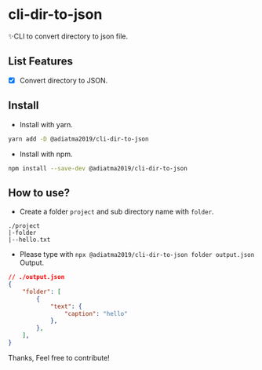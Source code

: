 # cli-dir-to-json
✨CLI to convert directory to json file.

## List Features
- [x] Convert directory to JSON.

## Install

- Install with yarn.
```bash
yarn add -D @adiatma2019/cli-dir-to-json
```

- Install with npm.
```bash
npm install --save-dev @adiatma2019/cli-dir-to-json
```

## How to use?

-  Create a folder `project` and sub directory name with `folder`.

```
./project
|-folder
|--hello.txt
```

- Please type with `npx @adiatma2019/cli-dir-to-json folder output.json` Output.

```json
// ./output.json
{
    "folder": [
        {
            "text": {
                "caption": "hello"
            },
        },
    ],
}
```

Thanks, Feel free to contribute!
